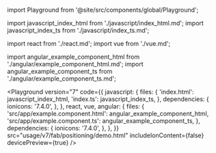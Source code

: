import Playground from '@site/src/components/global/Playground';

import javascript_index_html from './javascript/index_html.md';
import javascript_index_ts from './javascript/index_ts.md';

import react from './react.md';
import vue from './vue.md';

import angular_example_component_html from './angular/example_component_html.md';
import angular_example_component_ts from './angular/example_component_ts.md';

<Playground
  version="7"
  code={{
    javascript: {
      files: {
        'index.html': javascript_index_html,
        'index.ts': javascript_index_ts,
      },
      dependencies: {
        ionicons: '7.4.0',
      },
    },
    react,
    vue,
    angular: {
      files: {
        'src/app/example.component.html': angular_example_component_html,
        'src/app/example.component.ts': angular_example_component_ts,
      },
      dependencies: {
        ionicons: '7.4.0',
      },
    },
  }}
  src="usage/v7/fab/positioning/demo.html"
  includeIonContent={false}
  devicePreview={true}
/>
